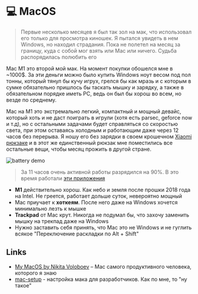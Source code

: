 # 💻 MacOS

> Первые несколько месяцев я был так зол на мак, что использовал его только для просмотра киношек. Я пытался увидеть в нем Windows, но находил страдания. Пока не полетел на месяц за границу, куда с собой мог взять или Mac или ничего. Судьба распорядилась полюбить его

Mac M1 это второй мой мак. На момент покупки обошелся мне в ~1000$. За эти деньги можно было купить Windows ноут весом под пол тонны, который тянул бы кучу игрух, грелся бы как мразь и с которым в сумке обязательно пришлось бы таскать мышку и зарядку, а также в обязательном порядке иметь PC, ведь он был бы хорош во всем, но везде по среднему.

Mac на M1 это экстремально легкий, компактный и мощный девайс, который хоть и не даст поиграть в игрули (хотя есть parsec, geforce now и т.д), но с остальными задачами будет справляться со скоростью света, при этом оставаясь холодным и работающим даже через 12 часов без перерыва. Я ношу его без зарядки в своем крошечном [Xiaomi рюкзаке](https://i.imgur.com/3ixkgWe.jpg) и в этот же единственный рюкзак мне поместились все остальные вещи, чтобы месяц прожить в другой стране.

![battery demo](https://i.imgur.com/Udpldtj.jpg)

> За 11 часов очень активной работы разрядился на 90%. В это время работали [эти приложения](https://i.imgur.com/pLvY9xi.jpg)

- **M1** действительно хорош. Как небо и земля после прошки 2018 года на Intel. Не греется, работает дольше суток, невероятно мощный
- Mac приучает к **хоткеям**. После него даже на Windows хочется минимально лезть к мышке
- **Trackpad** от Mac крут. Никогда не подумал бы, что захочу заменить мышку на трекпад даже на Windows
- Нужно заставить себя принять, что Mac это не Windows и не гуглить всякое "Переключение раскладки по Alt + Shift"

## Links

- [My MacOS by Nikita Voloboev](https://github.com/nikitavoloboev/my-mac-os) – Mac самого продуктивного человека, которого я знаю
- [mac-setup](https://github.com/sb2nov/mac-setup) - настройка мака для разработчиков. Как по мне, то "ну такое"
